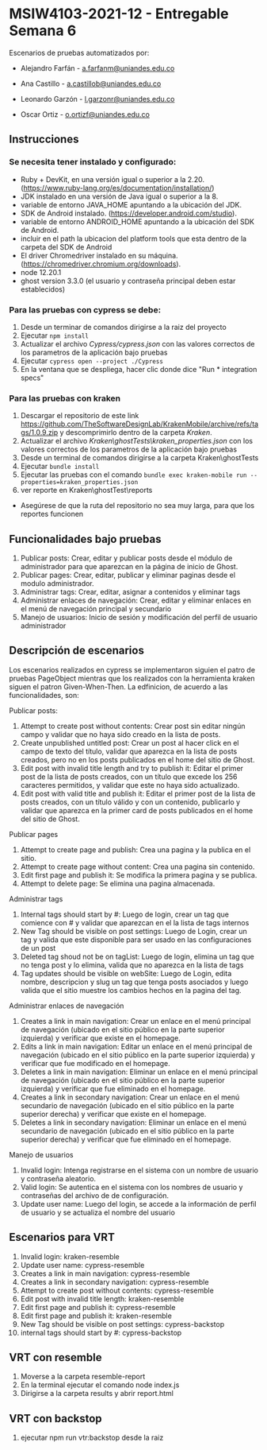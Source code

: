 # MSIW4103-2021-12 - Entregable Semana 6

Escenarios de pruebas automatizados por:

* Alejandro Farfán - a.farfanm@uniandes.edu.co

* Ana Castillo - a.castillob@uniandes.edu.co

* Leonardo Garzón - l.garzonr@uniandes.edu.co

* Oscar Ortiz - o.ortizf@uniandes.edu.co


## Instrucciones

### Se necesita tener instalado y configurado: 
* Ruby + DevKit, en una versión igual o superior a la 2.20. (https://www.ruby-lang.org/es/documentation/installation/)
* JDK instalado en una versión de Java igual o superior a la 8.
* variable de entorno JAVA_HOME apuntando a la ubicación del JDK.
* SDK de Android instalado. (https://developer.android.com/studio).
* variable de entorno ANDROID_HOME apuntando a la ubicación del SDK de Android.
* incluir en el path la ubicacion del platform tools que esta dentro de la carpeta del SDK de Android
* El driver Chromedriver instalado en su máquina. (https://chromedriver.chromium.org/downloads).
* node 12.20.1
* ghost version 3.3.0 (el usuario y contraseña principal deben estar establecidos)

### Para las pruebas con cypress se debe: 

1. Desde un terminar de comandos dirigirse a la raiz del proyecto
2. Ejecutar `npm install`
2. Actualizar el archivo _Cypress/cypress.json_ con las valores correctos de los parametros de la aplicación bajo pruebas
3. Ejecutar `cypress open --project ./Cypress`
4. En la ventana que se despliega, hacer clic donde dice "Run * integration specs"

### Para las pruebas con kraken

1. Descargar el repositorio de este link https://github.com/TheSoftwareDesignLab/KrakenMobile/archive/refs/tags/1.0.9.zip y descomprimirlo dentro de la carpeta _Kraken_.
2. Actualizar el archivo _Kraken\ghostTests\kraken_properties.json_ con los valores correctos de los parametros de la aplicación bajo pruebas
3. Desde un terminal de comandos dirigirse a la carpeta Kraken\ghostTests
4. Ejecutar `bundle install`
5. Ejecutar las pruebas con el comando `bundle exec kraken-mobile run --properties=kraken_properties.json`
6. ver reporte en Kraken\ghostTest\reports
* Asegúrese de que la ruta del repositorio no sea muy larga, para que los reportes funcionen

## Funcionalidades bajo pruebas

1. Publicar posts: Crear, editar y publicar posts desde el módulo de administrador para que aparezcan en la página de inicio de Ghost.
2. Publicar pages: Crear, editar, publicar y eliminar paginas desde el modulo administrador.
3. Administrar tags: Crear, editar, asignar a contenidos y eliminar tags
4. Administrar enlaces de navegación: Crear, editar y eliminar enlaces en el menú de navegación principal y secundario
5. Manejo de usuarios: Inicio de sesión y modificación del perfil de usuario administrador

## Descripción de escenarios

Los escenarios realizados en cypress se implementaron siguien el patro de pruebas PageObject mientras que los realizados con la herramienta kraken siguen el patron Given-When-Then. La edfinicion, de acuerdo a las funcionalidades, son: 

Publicar posts: 
1. Attempt to create post without contents: Crear post sin editar ningún campo y validar que no haya sido creado en la lista de posts.
2. Create unpublished untitled post: Crear un post al hacer click en el campo de texto del título, validar que aparezca en la lista de posts creados, pero no en los posts publicados en el home del sitio de Ghost.
3. Edit post with invalid title length and try to publish it: Editar el primer post de la lista de posts creados, con un título que excede los 256 caracteres permitidos, y validar que este no haya sido actualizado.
4. Edit post with valid title and publish it: Editar el primer post de la lista de posts creados, con un título válido y con un contenido, publicarlo y validar que aparezca en la primer card de posts publicados en el home del sitio de Ghost.

Publicar pages
1. Attempt to create page and publish: Crea una pagina y la publica en el sitio.
2. Attempt to create page without content: Crea una pagina sin contenido.
3. Edit first page and publish it: Se modifica la primera pagina y se publica.
4. Attempt to delete page: Se elimina una pagina almacenada.

Administrar tags
1. Internal tags should start by #: Luego de login, crear un tag que comience con # y validar que aparezcan en el la lista de tags internos
2. New Tag should be visible on post settings: Luego de Login, crear un tag y valida que este disponible para ser usado en las configuraciones de un post
3. Deleted tag shoud not be on tagList: Luego de login, elimina un tag que no tenga post y lo elimina, valida que no aparezca en la lista de tags
4. Tag updates should be visible on webSite: Luego de Login, edita nombre, descripcion y slug un tag que tenga posts asociados y luego valida que el sitio muestre los cambios hechos en la pagina del tag. 

Administrar enlaces de navegación
1. Creates a link in main navigation: Crear un enlace en el menú principal de navegación (ubicado en el sitio público en la parte superior izquierda) y verificar que existe en el homepage.
2. Edits a link in main navigation: Editar un enlace en el menú principal de navegación (ubicado en el sitio público en la parte superior izquierda) y verificar que fue modificado en el homepage.
3. Deletes a link in main navigation: Eliminar un enlace en el menú principal de navegación (ubicado en el sitio público en la parte superior izquierda) y verificar que fue eliminado en el homepage.
4. Creates a link in secondary navigation: Crear un enlace en el menú secundario de navegación (ubicado en el sitio público en la parte superior derecha) y verificar que existe en el homepage.
5. Deletes a link in secondary navigation: Eliminar un enlace en el menú secundario de navegación (ubicado en el sitio público en la parte superior derecha) y verificar que fue eliminado en el homepage.

Manejo de usuarios
1. Invalid login: Intenga registrarse en el sistema con un nombre de usuario y contraseña aleatorio.
2. Valid login: Se autentica en el sistema con los nombres de usuario y contraseñas del archivo de de configuración.
3. Update user name: Luego del login, se accede a la información de perfil de usuario y se actualiza el nombre del usuario

## Escenarios para VRT
1. Invalid login: kraken-resemble
2. Update user name: cypress-resemble
3. Creates a link in main navigation: cypress-resemble
4. Creates a link in secondary navigation: cypress-resemble
5. Attempt to create post without contents: cypress-resemble
6. Edit post with invalid title length: kraken-resemble
7. Edit first page and publish it: cypress-resemble
8. Edit first page and publish it: kraken-resemble
9. New Tag should be visible on post settings: cypress-backstop
10. internal tags should start by #: cypress-backstop

## VRT con resemble
1. Moverse a la carpeta resemble-report
2. En la terminal ejecutar el comando node index.js
3. Dirigirse a la carpeta results y abrir report.html

## VRT con backstop
1. ejecutar npm run vtr:backstop desde la raiz
